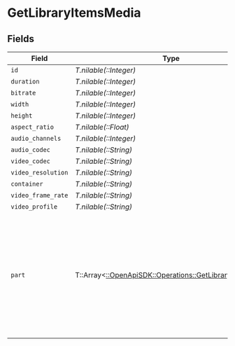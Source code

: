 # GetLibraryItemsMedia


## Fields

| Field                                                                                                                                                                                                                                                                                              | Type                                                                                                                                                                                                                                                                                               | Required                                                                                                                                                                                                                                                                                           | Description                                                                                                                                                                                                                                                                                        | Example                                                                                                                                                                                                                                                                                            |
| -------------------------------------------------------------------------------------------------------------------------------------------------------------------------------------------------------------------------------------------------------------------------------------------------- | -------------------------------------------------------------------------------------------------------------------------------------------------------------------------------------------------------------------------------------------------------------------------------------------------- | -------------------------------------------------------------------------------------------------------------------------------------------------------------------------------------------------------------------------------------------------------------------------------------------------- | -------------------------------------------------------------------------------------------------------------------------------------------------------------------------------------------------------------------------------------------------------------------------------------------------- | -------------------------------------------------------------------------------------------------------------------------------------------------------------------------------------------------------------------------------------------------------------------------------------------------- |
| `id`                                                                                                                                                                                                                                                                                               | *T.nilable(::Integer)*                                                                                                                                                                                                                                                                             | :heavy_minus_sign:                                                                                                                                                                                                                                                                                 | N/A                                                                                                                                                                                                                                                                                                | 119534                                                                                                                                                                                                                                                                                             |
| `duration`                                                                                                                                                                                                                                                                                         | *T.nilable(::Integer)*                                                                                                                                                                                                                                                                             | :heavy_minus_sign:                                                                                                                                                                                                                                                                                 | N/A                                                                                                                                                                                                                                                                                                | 11558112                                                                                                                                                                                                                                                                                           |
| `bitrate`                                                                                                                                                                                                                                                                                          | *T.nilable(::Integer)*                                                                                                                                                                                                                                                                             | :heavy_minus_sign:                                                                                                                                                                                                                                                                                 | N/A                                                                                                                                                                                                                                                                                                | 25025                                                                                                                                                                                                                                                                                              |
| `width`                                                                                                                                                                                                                                                                                            | *T.nilable(::Integer)*                                                                                                                                                                                                                                                                             | :heavy_minus_sign:                                                                                                                                                                                                                                                                                 | N/A                                                                                                                                                                                                                                                                                                | 3840                                                                                                                                                                                                                                                                                               |
| `height`                                                                                                                                                                                                                                                                                           | *T.nilable(::Integer)*                                                                                                                                                                                                                                                                             | :heavy_minus_sign:                                                                                                                                                                                                                                                                                 | N/A                                                                                                                                                                                                                                                                                                | 2072                                                                                                                                                                                                                                                                                               |
| `aspect_ratio`                                                                                                                                                                                                                                                                                     | *T.nilable(::Float)*                                                                                                                                                                                                                                                                               | :heavy_minus_sign:                                                                                                                                                                                                                                                                                 | N/A                                                                                                                                                                                                                                                                                                | 1.85                                                                                                                                                                                                                                                                                               |
| `audio_channels`                                                                                                                                                                                                                                                                                   | *T.nilable(::Integer)*                                                                                                                                                                                                                                                                             | :heavy_minus_sign:                                                                                                                                                                                                                                                                                 | N/A                                                                                                                                                                                                                                                                                                | 6                                                                                                                                                                                                                                                                                                  |
| `audio_codec`                                                                                                                                                                                                                                                                                      | *T.nilable(::String)*                                                                                                                                                                                                                                                                              | :heavy_minus_sign:                                                                                                                                                                                                                                                                                 | N/A                                                                                                                                                                                                                                                                                                | eac3                                                                                                                                                                                                                                                                                               |
| `video_codec`                                                                                                                                                                                                                                                                                      | *T.nilable(::String)*                                                                                                                                                                                                                                                                              | :heavy_minus_sign:                                                                                                                                                                                                                                                                                 | N/A                                                                                                                                                                                                                                                                                                | hevc                                                                                                                                                                                                                                                                                               |
| `video_resolution`                                                                                                                                                                                                                                                                                 | *T.nilable(::String)*                                                                                                                                                                                                                                                                              | :heavy_minus_sign:                                                                                                                                                                                                                                                                                 | N/A                                                                                                                                                                                                                                                                                                | 4k                                                                                                                                                                                                                                                                                                 |
| `container`                                                                                                                                                                                                                                                                                        | *T.nilable(::String)*                                                                                                                                                                                                                                                                              | :heavy_minus_sign:                                                                                                                                                                                                                                                                                 | N/A                                                                                                                                                                                                                                                                                                | mkv                                                                                                                                                                                                                                                                                                |
| `video_frame_rate`                                                                                                                                                                                                                                                                                 | *T.nilable(::String)*                                                                                                                                                                                                                                                                              | :heavy_minus_sign:                                                                                                                                                                                                                                                                                 | N/A                                                                                                                                                                                                                                                                                                | 24p                                                                                                                                                                                                                                                                                                |
| `video_profile`                                                                                                                                                                                                                                                                                    | *T.nilable(::String)*                                                                                                                                                                                                                                                                              | :heavy_minus_sign:                                                                                                                                                                                                                                                                                 | N/A                                                                                                                                                                                                                                                                                                | main 10                                                                                                                                                                                                                                                                                            |
| `part`                                                                                                                                                                                                                                                                                             | T::Array<[::OpenApiSDK::Operations::GetLibraryItemsPart](../../models/operations/getlibraryitemspart.md)>                                                                                                                                                                                          | :heavy_minus_sign:                                                                                                                                                                                                                                                                                 | N/A                                                                                                                                                                                                                                                                                                | [<br/>{<br/>"id": 119542,<br/>"key": "/library/parts/119542/1680457526/file.mkv",<br/>"duration": 11558112,<br/>"file": "/movies/Avatar The Way of Water (2022)/Avatar.The.Way.of.Water.2022.2160p.WEB-DL.DDP5.1.Atmos.DV.HDR10.HEVC-CMRG.mkv",<br/>"size": 36158371307,<br/>"container": "mkv",<br/>"videoProfile": "main 10"<br/>}<br/>] |